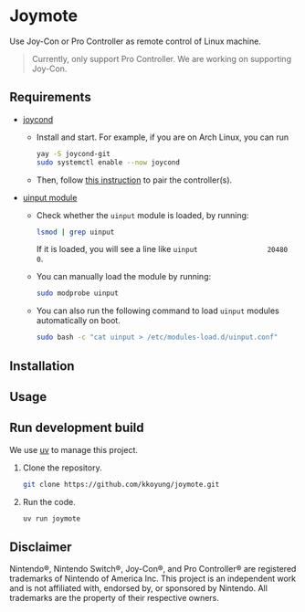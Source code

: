 # Joymote

Use Joy-Con or Pro Controller as remote control of Linux machine.

> Currently, only support Pro Controller. We are working on supporting Joy-Con.

## Requirements

- [joycond](https://github.com/DanielOgorchock/joycond)
  - Install and start. For example, if you are on Arch Linux, you can run

    ```bash
    yay -S joycond-git
    sudo systemctl enable --now joycond
    ```

  - Then, follow [this instruction](https://github.com/DanielOgorchock/joycond?tab=readme-ov-file#usage) to pair the controller(s).
- [uinput module](https://www.kernel.org/doc/html/v4.12/input/uinput.html)
  - Check whether the `uinput` module is loaded, by running:

    ```bash
    lsmod | grep uinput
    ```

    If it is loaded, you will see a line like `uinput                 20480  0`.
  - You can manually load the module by running:

    ```bash
    sudo modprobe uinput
    ```

  - You can also run the following command to load `uinput` modules automatically on boot.

    ```bash
    sudo bash -c "cat uinput > /etc/modules-load.d/uinput.conf"
    ```

## Installation

## Usage

## Run development build

We use [uv](https://docs.astral.sh/) to manage this project.

1. Clone the repository.

    ```bash
    git clone https://github.com/kkoyung/joymote.git
    ```

2. Run the code.

    ```bash
    uv run joymote
    ```

## Disclaimer

Nintendo®, Nintendo Switch®, Joy-Con®, and Pro Controller® are registered trademarks of Nintendo of America Inc. This project is an independent work and is not affiliated with, endorsed by, or sponsored by Nintendo. All trademarks are the property of their respective owners.
